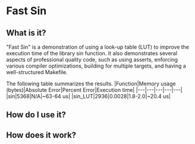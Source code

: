 # Fast Sin

## What is it?
"Fast Sin" is a demonstration of using a look-up table (LUT) to improve the execution time of the library sin function. It also demonstrates several aspects of professional quality code, such as using asserts, enforcing various compiler optimizations, building for multiple targets, and having a well-structured Makefile.

The following table summarizes the results.
|Function|Memory usage (bytes)|Absolute Error|Percent Error|Execution time|
|---|---|---|---|---|
|sin|5368|N/A|~63-64 us|
|sin_LUT|2936|0.0028|1.8-2.0|~20.4 us|

## How do I use it?

## How does it work?
